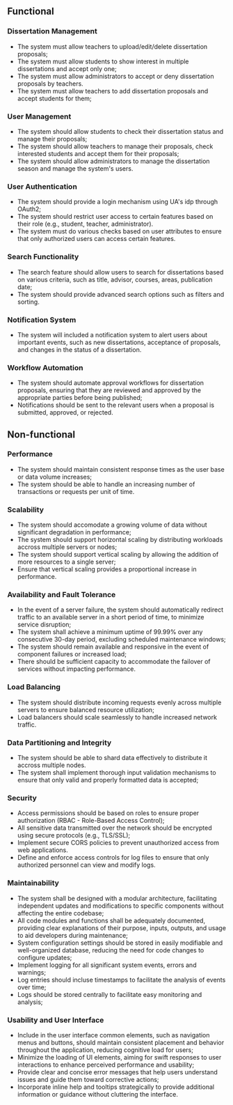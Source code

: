 
## Functional

### Dissertation Management

- The system must allow teachers to upload/edit/delete dissertation proposals;
- The system must allow students to show interest in multiple dissertations and accept only one;
- The system must allow administrators to accept or deny dissertation proposals by teachers.
- The system must allow teachers to add dissertation proposals and accept students for them;

### User Management

- The system should allow students to check their dissertation status and manage their proposals;
- The system should allow teachers to manage their proposals, check interested students and accept them for their proposals;
- The system should allow administrators to manage the dissertation season and manage the system's users.

### User Authentication

- The system should provide a login mechanism using UA's idp through OAuth2;
- The system should restrict user access to certain features based on their role (e.g., student, teacher, administrator).
- The system must do various checks based on user attributes to ensure that only authorized users can access certain features.

### Search Functionality

- The search feature should allow users to search for dissertations based on various criteria, such as title, advisor, courses, areas, publication date;
- The system should provide advanced search options such as filters and sorting.


### Notification System

- The system will included a notification system to alert users about important events, such as new dissertations, acceptance of proposals, and changes in the status of a dissertation.

### Workflow Automation

- The system should automate approval workflows for dissertation proposals, ensuring that they are reviewed and approved by the appropriate parties before being published;
- Notifications should be sent to the relevant users when a proposal is submitted, approved, or rejected.


## Non-functional

### Performance

- The system should maintain consistent response times as the user base or data volume increases;
- The system should be able to handle an increasing number of transactions or requests per unit of time.

### Scalability

- The system should accomodate a growing volume of data without significant degradation in performance;
- The system should support horizontal scaling by distributing workloads accross multiple servers or nodes;
- The system should support vertical scaling by allowing the addition of more resources to a single server;
- Ensure that vertical scaling provides a proportional increase in performance.

### Availability and Fault Tolerance

- In the event of a server failure, the system should automatically redirect traffic to an available server in a short period of time, to minimize service disruption;
- The system shall achieve a minimum uptime of 99.99% over any consecutive 30-day period, excluding scheduled maintenance windows;
- The system should remain available and responsive in the event of component failures or increased load;
- There should be sufficient capacity to accommodate the failover of services without impacting performance.

### Load Balancing

- The system should distribute incoming requests evenly across multiple servers to ensure balanced resource utilization;
- Load balancers should scale seamlessly to handle increased network traffic.

### Data Partitioning and Integrity

- The system should be able to shard data effectively to distribute it accross multiple nodes.
- The system shall implement thorough input validation mechanisms to ensure that only valid and properly formatted data is accepted;

### Security

- Access permissions should be based on roles to ensure proper authorization (RBAC - Role-Based Access Control);
- All sensitive data transmitted over the network should be encrypted using secure protocols (e.g., TLS/SSL);
- Implement secure CORS policies to prevent unauthorized access from web applications.
- Define and enforce access controls for log files to ensure that only authorized personnel can view and modify logs.

### Maintainability

- The system shall be designed with a modular architecture, facilitating independent updates and modifications to specific components without affecting the entire codebase;
- All code modules and functions shall be adequately documented, providing clear explanations of their purpose, inputs, outputs, and usage to aid developers during maintenance;
- System configuration settings should be stored in easily modifiable and well-organized database, reducing the need for code changes to configure updates;
- Implement logging for all significant system events, errors and warnings;
- Log entries should incluse timestamps to facilitate the analysis of events over time;
- Logs should be stored centrally to facilitate easy monitoring and analysis;

### Usability and User Interface

- Include in the user interface common elements, such as navigation menus and buttons, should maintain consistent placement and behavior throughout the application, reducing cognitive load for users;
- Minimize the loading of UI elements, aiming for swift responses to user interactions to enhance perceived performance and usability;
- Provide clear and concise error messages that help users understand issues and guide them toward corrective actions;
- Incorporate inline help and tooltips strategically to provide additional information or guidance without cluttering the interface.